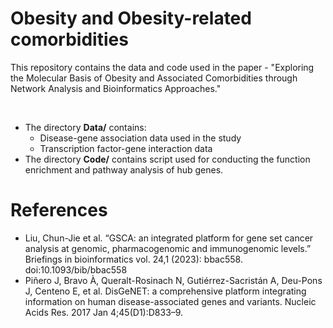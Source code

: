 # Obesity and Obesity-related comorbidities

This repository contains the data and code used in the paper - "Exploring the Molecular Basis of Obesity and Associated Comorbidities through Network Analysis and Bioinformatics Approaches."

<br/>

- The directory **Data/** contains:
  * Disease-gene association data used in the study
  * Transcription factor-gene interaction data
- The directory **Code/** contains script used for conducting the function enrichment and pathway analysis of hub genes.

# References
- Liu, Chun-Jie et al. “GSCA: an integrated platform for gene set cancer analysis at genomic, pharmacogenomic and immunogenomic levels.” Briefings in bioinformatics vol. 24,1 (2023): bbac558. doi:10.1093/bib/bbac558
- 	Piñero J, Bravo À, Queralt-Rosinach N, Gutiérrez-Sacristán A, Deu-Pons J, Centeno E, et al. DisGeNET: a comprehensive platform integrating information on human disease-associated genes and variants. Nucleic Acids Res. 2017 Jan 4;45(D1):D833–9. 
